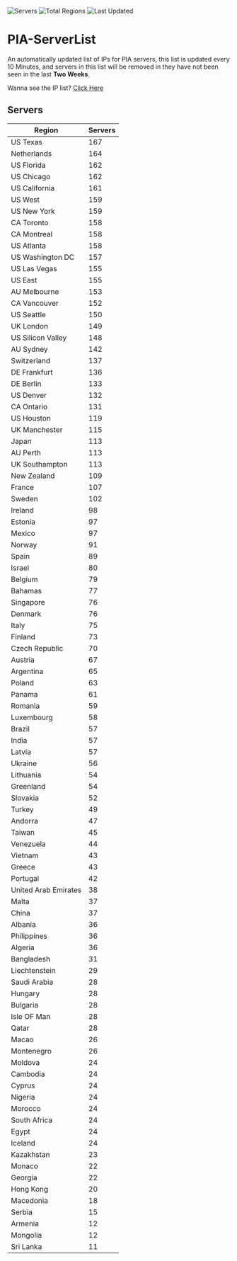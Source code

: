![Servers](https://img.shields.io/badge/Servers-7,499-darkgreen)
![Total Regions](https://img.shields.io/badge/Total_Regions-97-darkgreen)
![Last Updated](https://img.shields.io/badge/Last_Updated-December_13_2024_09:31_EST-darkgreen)

# PIA-ServerList
An automatically updated list of IPs for PIA servers, this list is updated every 10 Minutes, and servers in this list will be removed in they have not been seen in the last **Two Weeks**.

Wanna see the IP list? [Click Here](./servers.json)

## Servers
| Region               | Servers |
|----------------------|---------|
| US Texas | 167 |
| Netherlands | 164 |
| US Florida | 162 |
| US Chicago | 162 |
| US California | 161 |
| US West | 159 |
| US New York | 159 |
| CA Toronto | 158 |
| CA Montreal | 158 |
| US Atlanta | 158 |
| US Washington DC | 157 |
| US Las Vegas | 155 |
| US East | 155 |
| AU Melbourne | 153 |
| CA Vancouver | 152 |
| US Seattle | 150 |
| UK London | 149 |
| US Silicon Valley | 148 |
| AU Sydney | 142 |
| Switzerland | 137 |
| DE Frankfurt | 136 |
| DE Berlin | 133 |
| US Denver | 132 |
| CA Ontario | 131 |
| US Houston | 119 |
| UK Manchester | 115 |
| Japan | 113 |
| AU Perth | 113 |
| UK Southampton | 113 |
| New Zealand | 109 |
| France | 107 |
| Sweden | 102 |
| Ireland | 98 |
| Estonia | 97 |
| Mexico | 97 |
| Norway | 91 |
| Spain | 89 |
| Israel | 80 |
| Belgium | 79 |
| Bahamas | 77 |
| Singapore | 76 |
| Denmark | 76 |
| Italy | 75 |
| Finland | 73 |
| Czech Republic | 70 |
| Austria | 67 |
| Argentina | 65 |
| Poland | 63 |
| Panama | 61 |
| Romania | 59 |
| Luxembourg | 58 |
| Brazil | 57 |
| India | 57 |
| Latvia | 57 |
| Ukraine | 56 |
| Lithuania | 54 |
| Greenland | 54 |
| Slovakia | 52 |
| Turkey | 49 |
| Andorra | 47 |
| Taiwan | 45 |
| Venezuela | 44 |
| Vietnam | 43 |
| Greece | 43 |
| Portugal | 42 |
| United Arab Emirates | 38 |
| Malta | 37 |
| China | 37 |
| Albania | 36 |
| Philippines | 36 |
| Algeria | 36 |
| Bangladesh | 31 |
| Liechtenstein | 29 |
| Saudi Arabia | 28 |
| Hungary | 28 |
| Bulgaria | 28 |
| Isle OF Man | 28 |
| Qatar | 28 |
| Macao | 26 |
| Montenegro | 26 |
| Moldova | 24 |
| Cambodia | 24 |
| Cyprus | 24 |
| Nigeria | 24 |
| Morocco | 24 |
| South Africa | 24 |
| Egypt | 24 |
| Iceland | 24 |
| Kazakhstan | 23 |
| Monaco | 22 |
| Georgia | 22 |
| Hong Kong | 20 |
| Macedonia | 18 |
| Serbia | 15 |
| Armenia | 12 |
| Mongolia | 12 |
| Sri Lanka | 11 |